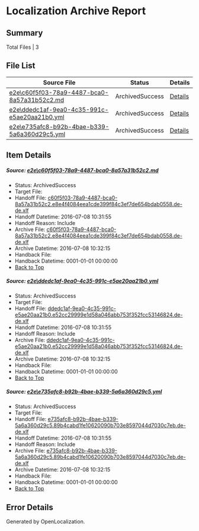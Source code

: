 # <a name='report-top'></a> Localization Archive Report

## Summary
 Total Files | 3

## File List
 Source File | Status | Details 
 ----------- | ------ | ------- 
 [e2e\c60f5f03-78a9-4487-bca0-8a57a31b52c2.md](https://github.com/OpenLocalizationTestOrg/oltest/blob/3340d31b84f89a3bef7b2d5198215abfac4f52a0/e2e/c60f5f03-78a9-4487-bca0-8a57a31b52c2.md) | ArchivedSuccess | [Details](#ae26fb2628705d07ba734ff02273e90826fda55f2)
 [e2e\ddedc1af-9ea0-4c35-991c-e5ae20aa21b0.yml](https://github.com/OpenLocalizationTestOrg/oltest/blob/3340d31b84f89a3bef7b2d5198215abfac4f52a0/e2e/ddedc1af-9ea0-4c35-991c-e5ae20aa21b0.yml) | ArchivedSuccess | [Details](#59bde6f2931942d0c0ece4c75a3432130bf795813)
 [e2e\e735afc8-b92b-4bae-b339-5a6a360d29c5.yml](https://github.com/OpenLocalizationTestOrg/oltest/blob/3340d31b84f89a3bef7b2d5198215abfac4f52a0/e2e/e735afc8-b92b-4bae-b339-5a6a360d29c5.yml) | ArchivedSuccess | [Details](#ec879313b9007ac15948dd7407319aa72f4672795)

## Item Details
##### <a name='ae26fb2628705d07ba734ff02273e90826fda55f2'></a> Source: [e2e\c60f5f03-78a9-4487-bca0-8a57a31b52c2.md](https://github.com/OpenLocalizationTestOrg/oltest/blob/3340d31b84f89a3bef7b2d5198215abfac4f52a0/e2e/c60f5f03-78a9-4487-bca0-8a57a31b52c2.md)
* Status: ArchivedSuccess
* Target File: 
* Handoff File: [c60f5f03-78a9-4487-bca0-8a57a31b52c2.e8e4f4084eea1cde399f84c3ef7de654bdab0558.de-de.xlf](https://github.com/OpenLocalizationTestOrg/olhandoff-e2e/blob/0dd6139996b120d11b54486dd22617257a7efcb5/ol-handoff/OpenLocalizationTestOrg/oltest-dede-fly/ci/ht/c60f5f03-78a9-4487-bca0-8a57a31b52c2.e8e4f4084eea1cde399f84c3ef7de654bdab0558.de-de.xlf)
* Handoff Datetime: 2016-07-08 10:31:55
* Handoff Reason: Include
* Archive File: [c60f5f03-78a9-4487-bca0-8a57a31b52c2.e8e4f4084eea1cde399f84c3ef7de654bdab0558.de-de.xlf](https://github.com/OpenLocalizationTestOrg/olhandoff-e2e/blob/6df640eaebe9c94dace9e05ab9158f00d03fdfc6/ol-archive/OpenLocalizationTestOrg/oltest-dede-fly/ci/ht/c60f5f03-78a9-4487-bca0-8a57a31b52c2.e8e4f4084eea1cde399f84c3ef7de654bdab0558.de-de.xlf)
* Archive Datetime: 2016-07-08 10:32:15
* Handback File: 
* Handback Datetime: 0001-01-01 00:00:00
* [Back to Top](#report-top)

##### <a name='59bde6f2931942d0c0ece4c75a3432130bf795813'></a> Source: [e2e\ddedc1af-9ea0-4c35-991c-e5ae20aa21b0.yml](https://github.com/OpenLocalizationTestOrg/oltest/blob/3340d31b84f89a3bef7b2d5198215abfac4f52a0/e2e/ddedc1af-9ea0-4c35-991c-e5ae20aa21b0.yml)
* Status: ArchivedSuccess
* Target File: 
* Handoff File: [ddedc1af-9ea0-4c35-991c-e5ae20aa21b0.e52cc29999e1d58a046abb753f352fcc53146824.de-de.xlf](https://github.com/OpenLocalizationTestOrg/olhandoff-e2e/blob/0dd6139996b120d11b54486dd22617257a7efcb5/ol-handoff/OpenLocalizationTestOrg/oltest-dede-fly/ci/ht/ddedc1af-9ea0-4c35-991c-e5ae20aa21b0.e52cc29999e1d58a046abb753f352fcc53146824.de-de.xlf)
* Handoff Datetime: 2016-07-08 10:31:55
* Handoff Reason: Include
* Archive File: [ddedc1af-9ea0-4c35-991c-e5ae20aa21b0.e52cc29999e1d58a046abb753f352fcc53146824.de-de.xlf](https://github.com/OpenLocalizationTestOrg/olhandoff-e2e/blob/6df640eaebe9c94dace9e05ab9158f00d03fdfc6/ol-archive/OpenLocalizationTestOrg/oltest-dede-fly/ci/ht/ddedc1af-9ea0-4c35-991c-e5ae20aa21b0.e52cc29999e1d58a046abb753f352fcc53146824.de-de.xlf)
* Archive Datetime: 2016-07-08 10:32:15
* Handback File: 
* Handback Datetime: 0001-01-01 00:00:00
* [Back to Top](#report-top)

##### <a name='ec879313b9007ac15948dd7407319aa72f4672795'></a> Source: [e2e\e735afc8-b92b-4bae-b339-5a6a360d29c5.yml](https://github.com/OpenLocalizationTestOrg/oltest/blob/3340d31b84f89a3bef7b2d5198215abfac4f52a0/e2e/e735afc8-b92b-4bae-b339-5a6a360d29c5.yml)
* Status: ArchivedSuccess
* Target File: 
* Handoff File: [e735afc8-b92b-4bae-b339-5a6a360d29c5.89b4cabd1fe10620090b703e8597044d7030c7eb.de-de.xlf](https://github.com/OpenLocalizationTestOrg/olhandoff-e2e/blob/0dd6139996b120d11b54486dd22617257a7efcb5/ol-handoff/OpenLocalizationTestOrg/oltest-dede-fly/ci/ht/e735afc8-b92b-4bae-b339-5a6a360d29c5.89b4cabd1fe10620090b703e8597044d7030c7eb.de-de.xlf)
* Handoff Datetime: 2016-07-08 10:31:55
* Handoff Reason: Include
* Archive File: [e735afc8-b92b-4bae-b339-5a6a360d29c5.89b4cabd1fe10620090b703e8597044d7030c7eb.de-de.xlf](https://github.com/OpenLocalizationTestOrg/olhandoff-e2e/blob/6df640eaebe9c94dace9e05ab9158f00d03fdfc6/ol-archive/OpenLocalizationTestOrg/oltest-dede-fly/ci/ht/e735afc8-b92b-4bae-b339-5a6a360d29c5.89b4cabd1fe10620090b703e8597044d7030c7eb.de-de.xlf)
* Archive Datetime: 2016-07-08 10:32:15
* Handback File: 
* Handback Datetime: 0001-01-01 00:00:00
* [Back to Top](#report-top)


## Error Details

Generated by OpenLocalization.
